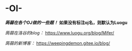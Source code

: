 # -OI-

***蒟蒻在各个OJ做的一些题！***
**如果没有标注oj名，则默认为Luogu**

*蒟蒻在洛谷的blog：*
https://www.luogu.org/blog/Mifer/

*蒟蒻的新博客：*
https://weepingdemon.gitee.io/blog/
